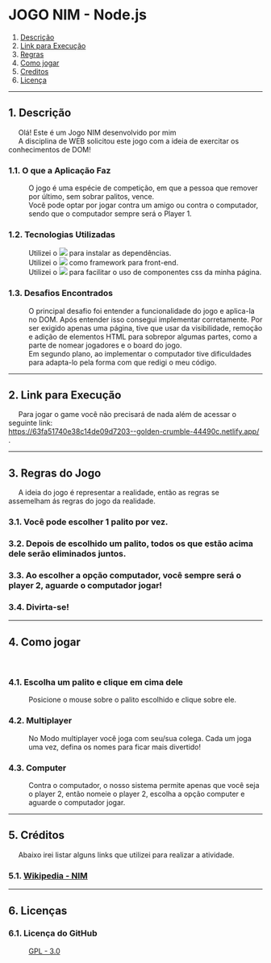# JOGO NIM - Node.js 

1. [Descrição](#descricao)
2. [Link para Execução](#link)
3. [Regras](#regras)
4. [Como jogar](#jogar)
5. [Creditos](#credits)
6. [Licença](#licenca)


<hr>

<div id="descricao">
<h2>1. Descrição </h2>
<p>&nbsp&nbsp&nbsp&nbsp Olá! Este é um Jogo NIM desenvolvido por mim</a> <br>
&nbsp&nbsp&nbsp&nbsp A disciplina de WEB solicitou este jogo com a ideia de exercitar os conhecimentos de DOM!</p>
<dl>
  <dt><h3>1.1. O que a Aplicação Faz</h3></dt>
    <dd> O jogo é uma espécie de competição, em que a pessoa que remover por último, sem sobrar palitos, vence. <br>
    Você pode optar por jogar contra um amigo ou contra o computador, sendo que o computador sempre será o Player 1. </dd>

  <dt><h3>1.2. Tecnologias Utilizadas</h3></dt>
    <dd> Utilizei o <img src="https://img.shields.io/badge/html-blue"> para instalar as dependências.</dd>
    <dd> Utilizei o <img src="https://img.shields.io/badge/tailwindcss-^3.2.7-red"> como framework para front-end.</dd>
    <dd> Utilizei o <img src="https://img.shields.io/badge/tw--elements-^1.0.0--beta1-red"> para facilitar o uso de componentes css da minha página. </dd> 

  <dt><h3>1.3. Desafios Encontrados</h3></dt>
    <dd> O principal desafio foi entender a funcionalidade do jogo e aplica-la no DOM. Após entender isso consegui implementar corretamente. Por ser exigido apenas uma página, tive que usar da visibilidade, remoção e adição de elementos HTML para sobrepor algumas partes, como a parte de nomear jogadores e o board do jogo. <br>
    Em segundo plano, ao implementar o computador tive dificuldades para adapta-lo pela forma com que redigi o meu código. </dd>
</dl>
</div>

<hr>

<div id="link">
<h2>2. Link para Execução </h2>
<p>&nbsp&nbsp&nbsp&nbsp Para jogar o game você não precisará de nada além de acessar o seguinte link:<br>
<a href="https://63fa51740e38c14de09d7203--golden-crumble-44490c.netlify.app/">https://63fa51740e38c14de09d7203--golden-crumble-44490c.netlify.app/ </a>.</p>

</div>

<hr>

<div id="regras">
<h2>3. Regras do Jogo</h2>
<p>&nbsp&nbsp&nbsp&nbsp A ideia do jogo é representar a realidade, então as regras se assemelham ás regras do jogo da realidade. </p>
<dl>
  <dt><h3>3.1. Você pode escolher 1 palito por vez.</h3></dt>
  <dt><h3>3.2. Depois de escolhido um palito, todos os que estão acima dele serão eliminados juntos.</h3></dt>
  <dt><h3>3.3. Ao escolher a opção computador, você sempre será o player 2, aguarde o computador jogar!</h3></dt>
  <dt><h3>3.4. Divirta-se!</h3></dt>
  </dt>
</dl>
</div>

<hr>

<div id="jogar">
<h2>4. Como jogar</h2>
<p>&nbsp&nbsp&nbsp&nbsp </p>
<dl>
  <dt><h3>4.1. Escolha um palito e clique em cima dele</h3></dt>
    <dd>Posicione  o mouse sobre o palito escolhido e clique sobre ele.</dd>
  <dt><h3>4.2. Multiplayer</h3></dt>
    <dd>No Modo multiplayer você joga com seu/sua colega. Cada um joga uma vez, defina os nomes para ficar mais divertido!</dd>
  <dt><h3>4.3. Computer</h3></dt>
    <dd>Contra o computador, o nosso sistema permite apenas que você seja o player 2, então nomeie o player 2, escolha a opção computer e aguarde o computador jogar. </dd>
  
</dl>
</div>
      
<hr>

<div id="credits">
<h2>5. Créditos</h2>
<p>&nbsp&nbsp&nbsp&nbsp Abaixo irei listar alguns links que utilizei para realizar a atividade.</p>
<dl>
  <dt><h3>5.1. <a href="https://pt.wikipedia.org/wiki/Nim_(jogo)"> Wikipedia - NIM</a></h3></dt>
</dl>
</div>
      
<hr>

<div id="licenca">
<h2>6. Licenças</h2>
<dl>
  
  <dt><h3>6.1. Licença do GitHub</h3></dt>
    <dd><a href="https://github.com/DanielCaroba/Jogo-NIM/blob/main/LICENSE">GPL - 3.0</a></dd>
</dl>
</div>
